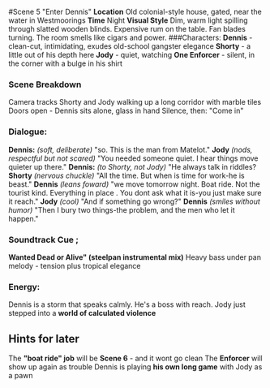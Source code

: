#Scene 5 "Enter Dennis"
**Location** Old colonial-style house, gated, near the water in Westmoorings
**Time** Night
**Visual Style** Dim, warm light spilling through slatted wooden blinds. Expensive rum on the table. Fan blades turning. The room smells like cigars and power.
###Characters:
**Dennis** - clean-cut, intimidating, exudes old-school gangster elegance
**Shorty** - a little out of his depth here
**Jody** - quiet, watching
**One Enforcer** - silent, in the corner with a bulge in his shirt
### Scene Breakdown
Camera tracks Shorty and Jody walking up a long corridor with marble tiles
Doors open - Dennis sits alone, glass in hand
Silence, then: "Come in"
### Dialogue:
**Dennis:**
*(soft, deliberate)*
"so. This is the man from Matelot."
**Jody**
*(nods, respectful but not scared)*
"You needed someone quiet. I hear things move quieter up there."
**Dennis:**
*(to Shorty, not Jody)*
"He always talk in riddles?
**Shorty**
*(nervous chuckle)*
"All the time. But when is time for work-he is beast." 
**Dennis**
*(leans foward)*
"we move tomorrow night. Boat ride. Not the tourist kind. Everything in place . You dont ask what it is-you just make sure it reach."
**Jody**
*(cool)*
"And if something go wrong?"
**Dennis**
*(smiles without humor)*
"Then I bury two things-the problem, and the men who let it happen."
### Soundtrack Cue ;
**Wanted Dead or Alive" (steelpan instrumental mix)**
Heavy bass under pan melody - tension plus tropical elegance
### Energy:
Dennis is a storm that speaks calmly. He's a boss with reach.
Jody just stepped into a **world of calculated violence**
## Hints for later
The **"boat ride" job** will be **Scene 6** - and it wont go clean
The **Enforcer** will show up again as trouble
Dennis is playing **his own long game** with Jody as a pawn
